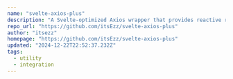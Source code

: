 ```yaml
---
name: "svelte-axios-plus"
description: "A Svelte-optimized Axios wrapper that provides reactive request handling, built-in caching, and simplified state management for HTTP requests."
repo_url: "https://github.com/itsEzz/svelte-axios-plus"
author: "itsezz"
homepage: "https://github.com/itsEzz/svelte-axios-plus"
updated: "2024-12-22T22:52:37.232Z"
tags: 
  - utility
  - integration
---
```

